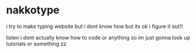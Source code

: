 # nakkotype
i try to make typing website but i dont know how but its ok i figure it out!!

listen i dont actually know how to code or anything so im just gonna look up tutorials or something zz
